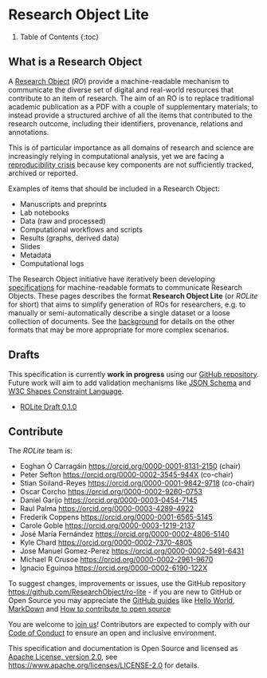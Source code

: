 # Research Object Lite

1. Table of Contents
{:toc}

## What is a Research Object

A [Research Object](http://researchobject.org/) (_RO_) provide a machine-readable mechanism to communicate the diverse set of digital and real-world resources that contribute to an item of research. The aim of an RO is to replace traditional academic publication as a PDF with a couple of supplementary materials; to instead provide a structured archive of all the items that contributed to the research outcome, including their identifiers, provenance, relations and annotations.

This is of particular importance as all domains of research and science are increasingly relying in computational analysis, yet we are facing a [reproducibility crisis](https://doi.org/10.1038/533452a) because key components are not sufficiently tracked, archived or reported. 

Examples of items that should be included in a Research Object:

* Manuscripts and preprints
* Lab notebooks
* Data (raw and processed)
* Computational workflows and scripts
* Results (graphs, derived data)
* Slides
* Metadata
* Computational logs


The Research Object initiative have iteratively been developing
[specifications](http://www.researchobject.org/specifications/) for
machine-readable formats to communicate Research Objects. These pages describes
the format **Research Object Lite** (or _ROLite_ for short) that aims to
simplify generation of ROs for researchers, e.g. to manually or
semi-automatically describe a single dataset or a loose collection of
documents. See the [background](background.md) for details on the other formats
that may be more appropriate for more complex
scenarios.


## Drafts

This specification is currently **work in progress** using our [GitHub repository](https://github.com/ResearchObject/ro-lite).  Future work will aim to
add validation mechanisms like [JSON Schema](https://json-schema.org/) and [W3C
Shapes Constraint Language](https://www.w3.org/TR/shacl/).

* [ROLite Draft 0.1.0](0.1.0)

## Contribute

The _ROLite_ team is:

* Eoghan Ó Carragáin <https://orcid.org/0000-0001-8131-2150> (chair)
* Peter Sefton <https://orcid.org/0000-0002-3545-944X> (co-chair)
* Stian Soiland-Reyes <https://orcid.org/0000-0001-9842-9718> (co-chair)
* Oscar Corcho <https://orcid.org/0000-0002-9260-0753>
* Daniel Garijo <https://orcid.org/0000-0003-0454-7145>
* Raul Palma <https://orcid.org/0000-0003-4289-4922>
* Frederik Coppens <https://orcid.org/0000-0001-6565-5145>
* Carole Goble <https://orcid.org/0000-0003-1219-2137>
* José María Fernández <https://orcid.org/0000-0002-4806-5140>
* Kyle Chard <https://orcid.org/0000-0002-7370-4805>
* Jose Manuel Gomez-Perez <https://orcid.org/0000-0002-5491-6431>
* Michael R Crusoe <https://orcid.org/0000-0002-2961-9670>
* Ignacio Eguinoa <https://orcid.org/0000-0002-6190-122X>

To suggest changes, improvements or issues, use the GitHub repository
<https://github.com/ResearchObject/ro-lite> - if you are new to GitHub or Open
Source you may appreciate the [GitHub guides](https://guides.github.com/) like
[Hello World](https://guides.github.com/activities/hello-world/),
[MarkDown](https://guides.github.com/features/mastering-markdown/) and [How to
contribute to open source](https://opensource.guide/how-to-contribute/)

You are welcome to [join
us](https://github.com/ResearchObject/ro-lite/issues/1)! Contributors are
expected to comply with our [Code of
Conduct](https://github.com/ResearchObject/ro-lite/blob/master/CODE_OF_CONDUCT.md)
to ensure an open and inclusive environment.

This specification and documentation is Open Source and licensed as [Apache License, version 2.0](https://github.com/ResearchObject/ro-lite/blob/master/LICENSE), see <https://www.apache.org/licenses/LICENSE-2.0> for details.

 
